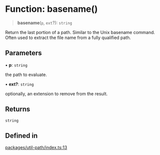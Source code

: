 # Function: basename()

> **basename**(`p`, `ext`?): `string`

Return the last portion of a path. Similar to the Unix basename command.
Often used to extract the file name from a fully qualified path.

## Parameters

• **p**: `string`

the path to evaluate.

• **ext?**: `string`

optionally, an extension to remove from the result.

## Returns

`string`

## Defined in

[packages/util-path/index.ts:13](https://github.com/andreisergiu98/baeta/blob/277f62f15bfdecc05d507a84e60b62e5bc08a747/packages/util-path/index.ts#L13)
